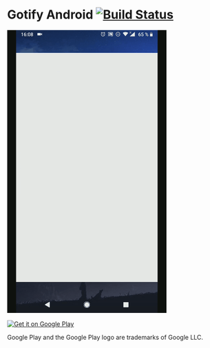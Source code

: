 # Gotify Android [![Build Status][badge-travis]][travis]

![gotify gif](app.gif)

[<img src="https://play.google.com/intl/en_gb/badges/images/generic/en_badge_web_generic.png" alt="Get it on Google Play" width="150" />][playstore]

Google Play and the Google Play logo are trademarks of Google LLC.

 [badge-travis]: https://travis-ci.org/gotify/android.svg?branch=master
 [travis]: https://travis-ci.org/gotify/android
 [playstore]: https://play.google.com/store/apps/details?id=com.github.gotify
 